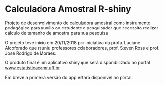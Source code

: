 # Calculadora Amostral R-shiny

Projeto de desenvolvimento de calculadora amostral como instrumento pedagógico para auxílio ao estudante e pesquisador que necessita realizar cálculo de tamanho de amostra para sua pesquisa

O projeto teve início em 20/11/2018 por iniciativa da profa. Luciane Alcoforado que reuniu professores colaboradores, prof. Steven Ross e prof. José Rodrigo de Moraes.

O produto final é um aplicativo shiny que será disponibilizado no portal www.estatisticacomr.uff.br

Em breve a primeira versão do app estará disponível no portal.
